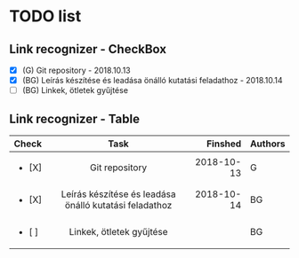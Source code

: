 # TODO list
## Link recognizer - CheckBox

- [X] (G)  Git repository - 2018.10.13 
- [X] (BG) Leírás készítése és leadása önálló kutatási feladathoz - 2018.10.14
- [ ] (BG) Linkek, ötletek gyűjtése

## Link recognizer - Table

| Check                 | Task                                                   | Finshed      | Authors|
| ----------------------|:------------------------------------------------------:| ------------:|--------|
|<ul><li> [X] </li></ul>| Git repository                                         |  2018-10-13  | G      |  
|<ul><li> [X] </li></ul>| Leírás készítése és leadása önálló kutatási feladathoz |  2018-10-14  | BG     |
|<ul><li> [ ] </li></ul>| Linkek, ötletek gyűjtése                               |              | BG     |
